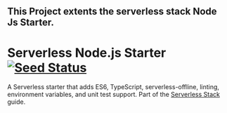 ## This Project extents the serverless stack Node Js Starter.

# Serverless Node.js Starter [![Seed Status](https://api.seed.run/serverless-stack/serverless-nodejs-starter/stages/prod/build_badge)](https://console.seed.run/serverless-stack/serverless-nodejs-starter)

A Serverless starter that adds ES6, TypeScript, serverless-offline, linting, environment variables, and unit test support. Part of the [Serverless Stack](http://serverless-stack.com) guide.
